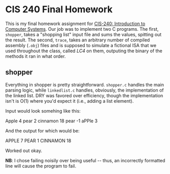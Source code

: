 # CIS 240 Final Homework #

This is my final homework assignment for [CIS-240: Introduction to Computer Systems](http://www.seas.upenn.edu/~cis240/). Our job was to implement two C programs. The first, `shopper`, takes a "shopping list" input file and sums the values, spitting out the result. The second, `trace`, takes an arbitrary number of compiled assembly (`.obj`) files and is supposed to simulate a fictional ISA that we used throughout the class, called _LC4_ on them, outputing the binary of the methods it ran in what order. 

## shopper ##
Everything in shopper is pretty straightforward. `shopper.c` handles the main parsing logic, while `linkedlist.c` handles, obviously, the implementation of the linked list. DRY was favored over efficiency, though the implementation isn't is O(1) where you'd expect it (i.e., adding a list element).

Input would look somehing like this:

  Apple 4
  pear 2
  cinnamon 18
  pear -1
  aPPle 3

And the output for which would be:

  APPLE 7
  PEAR 1
  CINNAMON 18
  
Worked out okay.

**NB**: I chose failing noisily over being useful -- thus, an incorrectly formatted line will cause the program to fail.

